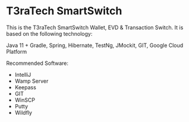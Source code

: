 # T3raTech SmartSwitch

This is the T3raTech SmartSwitch Wallet, EVD & Transaction Switch. It is based on the following technology:

Java 11 + Gradle, Spring, Hibernate, TestNg, JMockit, GIT, Google Cloud Platform

Recommended Software:

- IntelliJ
- Wamp Server
- Keepass
- GIT
- WinSCP
- Putty
- Wildfly

 
 